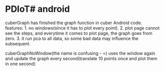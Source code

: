 # PDIoT# android
cuberGraph has finished the graph function in cuber Android code.
features: 1. no windows(since it has to plot every point).
	  2. plot page cannot see the steps, and everytime it comes to plot page, the graph goes from zero.
	  3. it run pca to all data, so some bad data may influence the subsequent.

cuberGraphNoWindow(the name is confusing - =) uses the window again and update the graph every second(translate 10 points once and plot them in one second)


